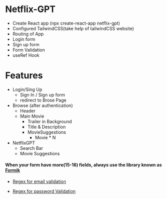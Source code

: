 # Netflix-GPT

 - Create React app (npx create-react-app netflix-gpt)
 - Configured TailwindCSS(take help of tailwindCSS website)
 - Routing of App
 - Login form
 - Sign up form
 - Form Validation
 - useRef Hook

 # Features
- Login/Sing Up
    - Sign In / Sign up form
    - redirect to Brose Page
- Browse (after authentication)
    - Header
    - Main Movie
       - Trailer in Background
       - Title & Description
       - MovieSuggestions
         - Movie * N
- NetflixGPT
    - Search Bar
    - Movie Suggestions


#### When your form have more(15-16) fields, always use the library known as [Formik](https://formik.org/)

- [Regex for email validation](https://saturncloud.io/blog/how-can-i-validate-an-email-address-using-a-regular-expression/)

- [Regex for password Validation](https://regexr.com/3bfsi)

